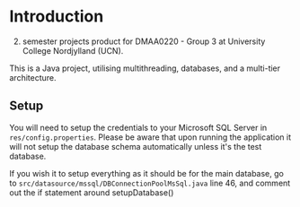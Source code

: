 # Introduction
2. semester projects product for DMAA0220 - Group 3 at University College Nordjylland (UCN).

This is a Java project, utilising multithreading, databases, and a multi-tier architecture.

## Setup
You will need to setup the credentials to your Microsoft SQL Server in ``res/config.properties``. Please be aware that upon running the application it will not setup the database schema automatically unless it's the test database.

If you wish it to setup everything as it should be for the main database, go to ``src/datasource/mssql/DBConnectionPoolMsSql.java`` line 46, and comment out the if statement around setupDatabase()